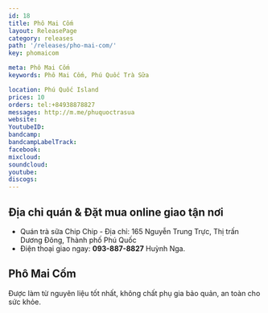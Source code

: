```yaml
---
id: 18
title: Phô Mai Cốm
layout: ReleasePage
category: releases
path: '/releases/pho-mai-com/'
key: phomaicom

meta: Phô Mai Cốm
keywords: Phô Mai Cốm, Phú Quốc Trà Sữa

location: Phú Quốc Island
prices: 10
orders: tel:+84938878827
messages: http://m.me/phuquoctrasua
website: 
YoutubeID: 
bandcamp: 
bandcampLabelTrack: 
facebook: 
mixcloud: 
soundcloud: 
youtube: 
discogs: 
---
```


## Địa chỉ quán & Đặt mua online giao tận nơi

- Quán trà sữa Chip Chip - Địa chỉ: 165 Nguyễn Trung Trực, Thị trấn Dương Đông, Thành phố Phú Quốc
- Điện thoại giao ngay: **093-887-8827** Huỳnh Nga.

## Phô Mai Cốm
Được làm từ nguyên liệu tốt nhất, không chất phụ gia bảo quản, an toàn cho sức khỏe.